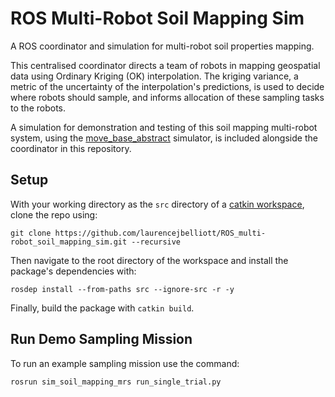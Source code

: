 # ROS Multi-Robot Soil Mapping Sim
A ROS coordinator and simulation for multi-robot soil properties mapping.

This centralised coordinator directs a team of robots in mapping geospatial data using Ordinary Kriging (OK) interpolation. The kriging variance, a metric of the uncertainty of the interpolation's predictions, is used to decide where robots should sample, and informs allocation of these sampling tasks to the robots.

A simulation for demonstration and testing of this soil mapping multi-robot system, using the [move_base_abstract](https://github.com/laurencejbelliott/move_base_abstract) simulator, is included alongside the coordinator in this repository.

## Setup
With your working directory as the `src` directory of a [catkin workspace](https://wiki.ros.org/catkin/Tutorials/create_a_workspace), clone the repo using:
```
git clone https://github.com/laurencejbelliott/ROS_multi-robot_soil_mapping_sim.git --recursive
```
Then navigate to the root directory of the workspace and install the package's dependencies with:
```
rosdep install --from-paths src --ignore-src -r -y
```
Finally, build the package with `catkin build`.

## Run Demo Sampling Mission
To run an example sampling mission use the command:
```
rosrun sim_soil_mapping_mrs run_single_trial.py
```